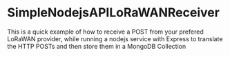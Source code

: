 # SimpleNodejsAPILoRaWANReceiver

This is a quick example of how to receive a POST from your prefered LoRaWAN provider, while running a nodejs service with Express to translate the HTTP POSTs and then store them in a MongoDB Collection
